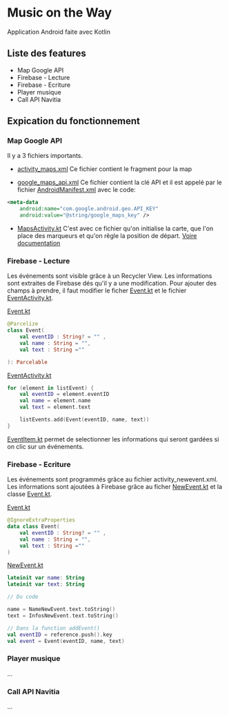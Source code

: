 # Music on the Way
Application Android faite avec Kotlin

## Liste des features
* Map Google API
* Firebase - Lecture
* Firebase - Ecriture
* Player musique
* Call API Navitia

## Expication du fonctionnement
### Map Google API
Il y a 3 fichiers importants.
* [activity_maps.xml](app/src/main/res/layout/activity_maps.xml) 
Ce fichier contient le fragment pour la map

* [google_maps_api.xml](app/src/main/res/values/google_maps_api.xml)
Ce fichier contient la clé API et il est appelé par le fichier [AndroidManifest.xml](app/src/main/AndroidManifest.xml) avec le code:
```xml
<meta-data
    android:name="com.google.android.geo.API_KEY"
    android:value="@string/google_maps_key" />
```

* [MapsActivity.kt](app/src/main/java/com/hetic/musicontheway/Maps/MapsActivity.kt)
C'est avec ce fichier qu'on initialise la carte, que l'on place des marqueurs et qu'on rêgle la position de départ.
[Voire documentation](https://developers.google.com/maps/documentation/android-sdk)

### Firebase - Lecture
Les événements sont visible grâce à un Recycler View. Les informations sont extraites de Firebase dés qu'il y a une modification.
Pour ajouter des champs à prendre, il faut modifier le ficher [Event.kt](app/src/main/java/com/hetic/musicontheway/recyclerView/model/Event.kt) et le fichier [EventActivity.kt](app/src/main/java/com/hetic/musicontheway/recyclerView/EventActivity.kt).

[Event.kt](app/src/main/java/com/hetic/musicontheway/recyclerView/model/Event.kt)
```kotlin
@Parcelize
class Event(
    val eventID : String? = "" ,
    val name : String = "",
    val text : String =""

): Parcelable
```

[EventActivity.kt](app/src/main/java/com/hetic/musicontheway/recyclerView/EventActivity.kt)
```kotlin
for (element in listEvent) {
    val eventID = element.eventID
    val name = element.name
    val text = element.text

    listEvents.add(Event(eventID, name, text))
}
```

[EventItem.kt](app/src/main/java/com/hetic/musicontheway/recyclerView/item/EventItem.kt) permet de selectionner les informations qui seront gardées si on clic sur un événements.

### Firebase - Ecriture
Les événements sont programmés grâce au fichier activity_newevent.xml. Les informations sont ajoutées à  Firebase grâce au ficher [NewEvent.kt](app/src/main/java/com/hetic/musicontheway/FireBase/Add/NewEvent.kt) et la classe [Event.kt](app/src/main/java/com/hetic/musicontheway/FireBase/Event.kt).

[Event.kt](app/src/main/java/com/hetic/musicontheway/FireBase/Event.kt)
```kotlin
@IgnoreExtraProperties
data class Event(
    val eventID : String? = "" ,
    val name : String = "",
    val text : String =""
)
```

[NewEvent.kt](app/src/main/java/com/hetic/musicontheway/FireBase/Add/NewEvent.kt)
```kotlin
lateinit var name: String
lateinit var text: String

// Du code

name = NameNewEvent.text.toString()
text = InfosNewEvent.text.toString()

// Dans la function addEvent()
val eventID = reference.push().key
val event = Event(eventID, name, text)
```

### Player musique
...

### Call API Navitia
...